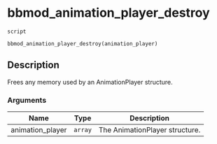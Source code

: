 # bbmod_animation_player_destroy
`script`
```gml
bbmod_animation_player_destroy(animation_player)
```

## Description
Frees any memory used by an AnimationPlayer structure.

### Arguments
| Name | Type | Description |
| ---- | ---- | ----------- |
| animation_player | `array` | The AnimationPlayer structure. |